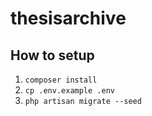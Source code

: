 # thesisarchive

## How to setup

1. `composer install`
1. `cp .env.example .env`
1. `php artisan migrate --seed`